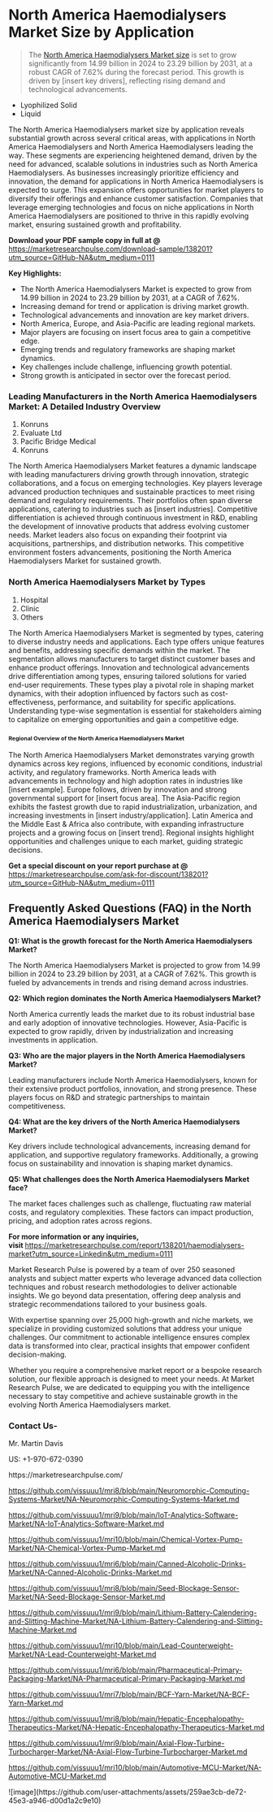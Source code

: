 <h1>North America Haemodialysers Market&nbsp;Size by Application</h1><blockquote><p>The <a href="https://marketresearchpulse.com/download-sample/138201?utm_source=GitHub-NA&amp;utm_medium=0111">North America Haemodialysers Market size</a> is set to grow significantly from 14.99 billion in 2024 to 23.29 billion by 2031, at a robust CAGR of 7.62% during the forecast period. This growth is driven by [insert key drivers], reflecting rising demand and technological advancements.</p></blockquote><ul><li>Lyophilized Solid<li> Liquid</li></ul><p>The North America Haemodialysers market size by application reveals substantial growth across several critical areas, with applications in North America Haemodialysers and North America Haemodialysers leading the way. These segments are experiencing heightened demand, driven by the need for advanced, scalable solutions in industries such as North America Haemodialysers. As businesses increasingly prioritize efficiency and innovation, the demand for applications in North America Haemodialysers is expected to surge. This expansion offers opportunities for market players to diversify their offerings and enhance customer satisfaction. Companies that leverage emerging technologies and focus on niche applications in North America Haemodialysers are positioned to thrive in this rapidly evolving market, ensuring sustained growth and profitability.</p><p><strong>Download your PDF sample copy in full at @ </strong><a href="https://marketresearchpulse.com/download-sample/138201?utm_source=GitHub-NA&amp;utm_medium=0111">https://marketresearchpulse.com/download-sample/138201?utm_source=GitHub-NA&amp;utm_medium=0111</a></p><p><strong>Key Highlights: </strong></p><ul><li>The North America Haemodialysers Market is expected to grow from 14.99 billion in 2024 to 23.29 billion by 2031, at a CAGR of 7.62%.</li><li>Increasing demand for trend or application is driving market growth.</li><li>Technological advancements and innovation are key market drivers.</li><li>North America, Europe, and Asia-Pacific are leading regional markets.</li><li>Major players are focusing on insert focus area to gain a competitive edge.</li><li>Emerging trends and regulatory frameworks are shaping market dynamics.</li><li>Key challenges include challenge, influencing growth potential.</li><li>Strong growth is anticipated in sector over the forecast period.</li></ul><h3>Leading Manufacturers in the North America Haemodialysers Market: A Detailed Industry Overview</h3><ol><li>Konruns</li><li>Evaluate Ltd</li><li>Pacific Bridge Medical</li><li>Konruns</li></ol><div class="flex max-w-full flex-col flex-grow"><div class="min-h-8 text-message flex w-full flex-col items-end gap-2 whitespace-normal break-words [.text-message+&amp;]:mt-5" dir="auto" data-message-author-role="assistant" data-message-id="fd8432e4-4910-450d-b182-61b7bfb0a01f" data-message-model-slug="gpt-4o"><div class="flex w-full flex-col gap-1 empty:hidden first:pt-[3px]"><div class="markdown prose w-full break-words dark:prose-invert light"><p>The North America Haemodialysers Market features a dynamic landscape with leading manufacturers driving growth through innovation, strategic collaborations, and a focus on emerging technologies. Key players leverage advanced production techniques and sustainable practices to meet rising demand and regulatory requirements. Their portfolios often span diverse applications, catering to industries such as [insert industries]. Competitive differentiation is achieved through continuous investment in R&amp;D, enabling the development of innovative products that address evolving customer needs. Market leaders also focus on expanding their footprint via acquisitions, partnerships, and distribution networks. This competitive environment fosters advancements, positioning the North America Haemodialysers Market for sustained growth.</p></div></div></div></div><h3>North America Haemodialysers Market by Types</h3><ol><li>Hospital<li> Clinic<li> Others</li></ol><div class="flex max-w-full flex-col flex-grow"><div class="min-h-8 text-message flex w-full flex-col items-end gap-2 whitespace-normal break-words [.text-message+&amp;]:mt-5" dir="auto" data-message-author-role="assistant" data-message-id="084470be-0bb7-4664-bddf-5156b4f41249" data-message-model-slug="gpt-4o-mini"><div class="flex w-full flex-col gap-1 empty:hidden first:pt-[3px]"><div class="markdown prose w-full break-words dark:prose-invert light"><p>The North America Haemodialysers Market is segmented by types, catering to diverse industry needs and applications. Each type offers unique features and benefits, addressing specific demands within the market. The segmentation allows manufacturers to target distinct customer bases and enhance product offerings. Innovation and technological advancements drive differentiation among types, ensuring tailored solutions for varied end-user requirements. These types play a pivotal role in shaping market dynamics, with their adoption influenced by factors such as cost-effectiveness, performance, and suitability for specific applications. Understanding type-wise segmentation is essential for stakeholders aiming to capitalize on emerging opportunities and gain a competitive edge.</p></div></div></div></div><h3><span style="font-size: 11px;">Regional Overview of the North America Haemodialysers Market</span></h3><div class="flex max-w-full flex-col flex-grow"><div class="min-h-8 text-message flex w-full flex-col items-end gap-2 whitespace-normal break-words [.text-message+&amp;]:mt-5" dir="auto" data-message-author-role="assistant" data-message-id="e9038762-ce64-4e30-91c9-9bd413514231" data-message-model-slug="gpt-4o-mini"><div class="flex w-full flex-col gap-1 empty:hidden first:pt-[3px]"><div class="markdown prose w-full break-words dark:prose-invert light"><p>The North America Haemodialysers Market demonstrates varying growth dynamics across key regions, influenced by economic conditions, industrial activity, and regulatory frameworks. North America leads with advancements in technology and high adoption rates in industries like [insert example]. Europe follows, driven by innovation and strong governmental support for [insert focus area]. The Asia-Pacific region exhibits the fastest growth due to rapid industrialization, urbanization, and increasing investments in [insert industry/application]. Latin America and the Middle East &amp; Africa also contribute, with expanding infrastructure projects and a growing focus on [insert trend]. Regional insights highlight opportunities and challenges unique to each market, guiding strategic decisions.</p></div></div></div></div><p><strong>Get a special discount on your report purchase at @ </strong><a href="https://marketresearchpulse.com/ask-for-discount/138201?utm_source=GitHub-NA&amp;utm_medium=0111">https://marketresearchpulse.com/ask-for-discount/138201?utm_source=GitHub-NA&amp;utm_medium=0111</a></p><h2>Frequently Asked Questions (FAQ) in the North America Haemodialysers Market</h2><p><strong>Q1: What is the growth forecast for the North America Haemodialysers Market?</strong></p><p>The North America Haemodialysers Market is projected to grow from 14.99 billion in 2024 to 23.29 billion by 2031, at a CAGR of 7.62%. This growth is fueled by advancements in trends and rising demand across industries.</p><p><strong>Q2: Which region dominates the North America Haemodialysers Market?</strong></p><p>North America currently leads the market due to its robust industrial base and early adoption of innovative technologies. However, Asia-Pacific is expected to grow rapidly, driven by industrialization and increasing investments in application.</p><p><strong>Q3: Who are the major players in the North America Haemodialysers Market?</strong></p><p>Leading manufacturers include North America Haemodialysers, known for their extensive product portfolios, innovation, and strong presence. These players focus on R&amp;D and strategic partnerships to maintain competitiveness.</p><p><strong>Q4: What are the key drivers of the North America Haemodialysers Market?</strong></p><p>Key drivers include technological advancements, increasing demand for application, and supportive regulatory frameworks. Additionally, a growing focus on sustainability and innovation is shaping market dynamics.</p><p><strong>Q5: What challenges does the North America Haemodialysers Market face?</strong></p><p>The market faces challenges such as challenge, fluctuating raw material costs, and regulatory complexities. These factors can impact production, pricing, and adoption rates across regions.</p><p><strong>For more information or any inquiries, visit&nbsp;</strong><a href="https://marketresearchpulse.com/report/138201/haemodialysers-market?utm_source=Linkedin&utm_medium=0111">https://marketresearchpulse.com/report/138201/haemodialysers-market?utm_source=Linkedin&utm_medium=0111</a></p><p>Market Research Pulse is powered by a team of over 250 seasoned analysts and subject matter experts who leverage advanced data collection techniques and robust research methodologies to deliver actionable insights. We go beyond data presentation, offering deep analysis and strategic recommendations tailored to your business goals.</p><p>With expertise spanning over 25,000 high-growth and niche markets, we specialize in providing customized solutions that address your unique challenges. Our commitment to actionable intelligence ensures complex data is transformed into clear, practical insights that empower confident decision-making.</p><p>Whether you require a comprehensive market report or a bespoke research solution, our flexible approach is designed to meet your needs. At Market Research Pulse, we are dedicated to equipping you with the intelligence necessary to stay competitive and achieve sustainable growth in the evolving North America Haemodialysers market.</p><h3><strong>Contact Us-</strong></h3><p>Mr. Martin Davis</p><p>US: +1-970-672-0390</p><p>https://marketresearchpulse.com/</p><p><a href="https://github.com/vissuuu1/mri8/blob/main/Neuromorphic-Computing-Systems-Market/NA-Neuromorphic-Computing-Systems-Market.md">https://github.com/vissuuu1/mri8/blob/main/Neuromorphic-Computing-Systems-Market/NA-Neuromorphic-Computing-Systems-Market.md</a></p><p><a href="https://github.com/vissuuu1/mri9/blob/main/IoT-Analytics-Software-Market/NA-IoT-Analytics-Software-Market.md">https://github.com/vissuuu1/mri9/blob/main/IoT-Analytics-Software-Market/NA-IoT-Analytics-Software-Market.md</a></p><p><a href="https://github.com/vissuuu1/mri10/blob/main/Chemical-Vortex-Pump-Market/NA-Chemical-Vortex-Pump-Market.md">https://github.com/vissuuu1/mri10/blob/main/Chemical-Vortex-Pump-Market/NA-Chemical-Vortex-Pump-Market.md</a></p><p><a href="https://github.com/vissuuu1/mri6/blob/main/Canned-Alcoholic-Drinks-Market/NA-Canned-Alcoholic-Drinks-Market.md">https://github.com/vissuuu1/mri6/blob/main/Canned-Alcoholic-Drinks-Market/NA-Canned-Alcoholic-Drinks-Market.md</a></p><p><a href="https://github.com/vissuuu1/mri8/blob/main/Seed-Blockage-Sensor-Market/NA-Seed-Blockage-Sensor-Market.md">https://github.com/vissuuu1/mri8/blob/main/Seed-Blockage-Sensor-Market/NA-Seed-Blockage-Sensor-Market.md</a></p><p><a href="https://github.com/vissuuu1/mri9/blob/main/Lithium-Battery-Calendering-and-Slitting-Machine-Market/NA-Lithium-Battery-Calendering-and-Slitting-Machine-Market.md">https://github.com/vissuuu1/mri9/blob/main/Lithium-Battery-Calendering-and-Slitting-Machine-Market/NA-Lithium-Battery-Calendering-and-Slitting-Machine-Market.md</a></p><p><a href="https://github.com/vissuuu1/mri10/blob/main/Lead-Counterweight-Market/NA-Lead-Counterweight-Market.md">https://github.com/vissuuu1/mri10/blob/main/Lead-Counterweight-Market/NA-Lead-Counterweight-Market.md</a></p><p><a href="https://github.com/vissuuu1/mri6/blob/main/Pharmaceutical-Primary-Packaging-Market/NA-Pharmaceutical-Primary-Packaging-Market.md">https://github.com/vissuuu1/mri6/blob/main/Pharmaceutical-Primary-Packaging-Market/NA-Pharmaceutical-Primary-Packaging-Market.md</a></p><p><a href="https://github.com/vissuuu1/mri7/blob/main/BCF-Yarn-Market/NA-BCF-Yarn-Market.md">https://github.com/vissuuu1/mri7/blob/main/BCF-Yarn-Market/NA-BCF-Yarn-Market.md</a></p><p><a href="https://github.com/vissuuu1/mri8/blob/main/Hepatic-Encephalopathy-Therapeutics-Market/NA-Hepatic-Encephalopathy-Therapeutics-Market.md">https://github.com/vissuuu1/mri8/blob/main/Hepatic-Encephalopathy-Therapeutics-Market/NA-Hepatic-Encephalopathy-Therapeutics-Market.md</a></p><p><a href="https://github.com/vissuuu1/mri9/blob/main/Axial-Flow-Turbine-Turbocharger-Market/NA-Axial-Flow-Turbine-Turbocharger-Market.md">https://github.com/vissuuu1/mri9/blob/main/Axial-Flow-Turbine-Turbocharger-Market/NA-Axial-Flow-Turbine-Turbocharger-Market.md</a></p><p><a href="https://github.com/vissuuu1/mri10/blob/main/Automotive-MCU-Market/NA-Automotive-MCU-Market.md">https://github.com/vissuuu1/mri10/blob/main/Automotive-MCU-Market/NA-Automotive-MCU-Market.md</a></p>
![image](https://github.com/user-attachments/assets/259ae3cb-de72-45e3-a946-d00d1a2c9e10)
